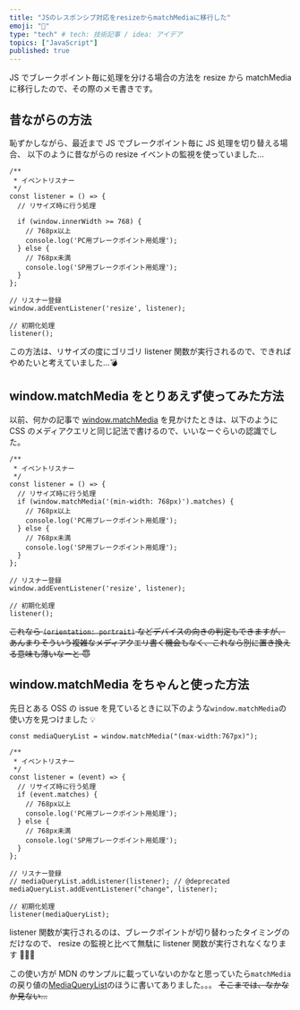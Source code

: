 ```yaml
---
title: "JSのレスポンシブ対応をresizeからmatchMediaに移行した"
emoji: "📌"
type: "tech" # tech: 技術記事 / idea: アイデア
topics: ["JavaScript"]
published: true
---
```


JS でブレークポイント毎に処理を分ける場合の方法を resize から matchMedia に移行したので、その際のメモ書きです。

## 昔ながらの方法

恥ずかしながら、最近まで JS でブレークポイント毎に JS 処理を切り替える場合、
以下のように昔ながらの resize イベントの監視を使っていました...

```javascript:昔ながらの方法
/**
 * イベントリスナー
 */
const listener = () => {
  // リサイズ時に行う処理

  if (window.innerWidth >= 768) {
    // 768px以上
    console.log('PC用ブレークポイント用処理');
  } else {
    // 768px未満
    console.log('SP用ブレークポイント用処理');
  }
};

// リスナー登録
window.addEventListener('resize', listener);

// 初期化処理
listener();
```

この方法は、リサイズの度にゴリゴリ listener 関数が実行されるので、できればやめたいと考えていました...💣

## window.matchMedia をとりあえず使ってみた方法

以前、何かの記事で [window.matchMedia](https://developer.mozilla.org/ja/docs/Web/API/Window/matchMedia) を見かけたときは、以下のように CSS のメディアクエリと同じ記法で書けるので、いいなーぐらいの認識でした。

```javascript:window.matchMediaをとりあえず使ってみた方法
/**
 * イベントリスナー
 */
const listener = () => {
  // リサイズ時に行う処理
  if (window.matchMedia('(min-width: 768px)').matches) {
    // 768px以上
    console.log('PC用ブレークポイント用処理');
  } else {
    // 768px未満
    console.log('SP用ブレークポイント用処理');
  }
};

// リスナー登録
window.addEventListener('resize', listener);

// 初期化処理
listener();
```

~~これなら `(orientation: portrait)` などデバイスの向きの判定もできますが、あんまりそういう複雑なメディアクエリ書く機会もなく、これなら別に置き換える意味も薄いなーと 😇~~

## window.matchMedia をちゃんと使った方法

先日とある OSS の issue を見ているときに以下のような`window.matchMedia`の使い方を見つけました 💡

```javascript:window.matchMediaをちゃんと使った方法
const mediaQueryList = window.matchMedia("(max-width:767px)");

/**
 * イベントリスナー
 */
const listener = (event) => {
  // リサイズ時に行う処理
  if (event.matches) {
    // 768px以上
    console.log('PC用ブレークポイント用処理');
  } else {
    // 768px未満
    console.log('SP用ブレークポイント用処理');
  }
};

// リスナー登録
// mediaQueryList.addListener(listener); // @deprecated
mediaQueryList.addEventListener("change", listener);

// 初期化処理
listener(mediaQueryList);
```

listener 関数が実行されるのは、ブレークポイントが切り替わったタイミングのだけなので、
resize の監視と比べて無駄に listener 関数が実行されなくなります 🤗🤗🤗

この使い方が MDN のサンプルに載っていないのかなと思っていたら`matchMedia`の戻り値の[MediaQueryList](https://developer.mozilla.org/ja/docs/Web/API/MediaQueryList)のほうに書いてありました。。。
~~そこまでは、なかなか見ない...~~

